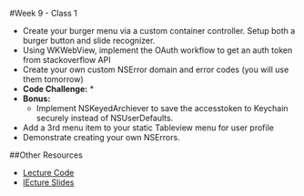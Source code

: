 #Week 9 - Class 1
* Create your burger menu via a custom container controller. Setup both a burger button and slide recognizer.
* Using WKWebView, implement the OAuth workflow to get an auth token from stackoverflow API
* Create your own custom NSError domain and error codes (you will use them tomorrow)
* **Code Challenge:** 
	* 
* **Bonus:** 
	* Implement NSKeyedArchiever to save the accesstoken to Keychain securely instead of NSUserDefaults.
* Add a 3rd menu item to your static Tableview menu for user profile
* Demonstrate creating your own NSErrors.

##Other Resources
* [Lecture Code](lecture-code/)
* [lEcture Slides](lecture-slides/)
